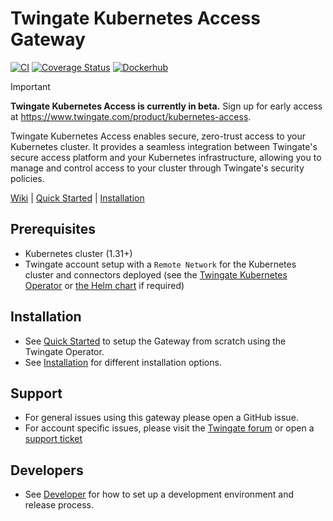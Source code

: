 # Twingate Kubernetes Access Gateway

[![CI](https://github.com/Twingate/kubernetes-access-gateway/actions/workflows/ci.yaml/badge.svg?branch=master)](https://github.com/Twingate/kubernetes-access-gateway/actions/workflows/ci.yaml)
[![Coverage Status](https://coveralls.io/repos/github/Twingate/kubernetes-access-gateway/badge.svg?branch=master&t=iFagz6)](https://coveralls.io/github/Twingate/kubernetes-access-gateway?branch=master)
[![Dockerhub](https://img.shields.io/badge/dockerhub-images-info.svg?logo=Docker)](https://hub.docker.com/r/twingate/kubernetes-access-gateway)

> [!IMPORTANT]
> **Twingate Kubernetes Access is currently in beta.** Sign up for early access at https://www.twingate.com/product/kubernetes-access.

Twingate Kubernetes Access enables secure, zero-trust access to your Kubernetes cluster. It provides a seamless integration between Twingate's secure access platform and your Kubernetes infrastructure, allowing you to manage and control access to your cluster through Twingate's security policies.

[Wiki][1]  |  [Quick Started][2]  |  [Installation][3]

[1]: https://github.com/Twingate/kubernetes-access-gateway/wiki
[2]: https://github.com/Twingate/kubernetes-access-gateway/wiki/Quick-Start-Guide
[3]: https://github.com/Twingate/kubernetes-access-gateway/wiki/Installation

## Prerequisites

- Kubernetes cluster (1.31+)
- Twingate account setup with a `Remote Network` for the Kubernetes cluster and
 connectors deployed (see the [Twingate Kubernetes Operator](https://github.com/Twingate/kubernetes-operator) or [the Helm chart](https://github.com/Twingate/helm-charts)
 if required)

## Installation

- See [Quick Started](https://github.com/Twingate/kubernetes-access-gateway/wiki/Quick-Start-Guide) to setup the Gateway from scratch using the Twingate Operator.
- See [Installation](https://github.com/Twingate/kubernetes-access-gateway/wiki/Installation) for different installation options.

## Support

- For general issues using this gateway please open a GitHub issue.
- For account specific issues, please visit the [Twingate forum](https://forum.twingate.com/)
 or open a [support ticket](https://help.twingate.com/)

## Developers

- See [Developer](https://github.com/Twingate/kubernetes-access-gateway/wiki/Developer) for how to set up a development environment and release process.
